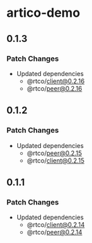 # artico-demo

## 0.1.3

### Patch Changes

- Updated dependencies
  - @rtco/client@0.2.16
  - @rtco/peer@0.2.16

## 0.1.2

### Patch Changes

- Updated dependencies
  - @rtco/peer@0.2.15
  - @rtco/client@0.2.15

## 0.1.1

### Patch Changes

- Updated dependencies
  - @rtco/client@0.2.14
  - @rtco/peer@0.2.14
